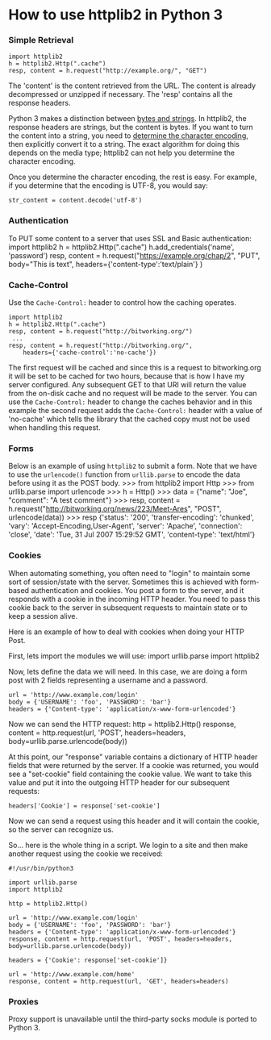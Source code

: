 # How to use httplib2 in Python 3

### Simple Retrieval

    import httplib2
    h = httplib2.Http(".cache")
    resp, content = h.request("http://example.org/", "GET")

The 'content' is the content retrieved from the URL. The content is already decompressed or unzipped if necessary. The 'resp' contains all the response headers.

Python 3 makes a distinction between [bytes and strings](http://diveintopython3.org/strings.html). In httplib2, the response headers are strings, but the content is bytes. If you want to turn the content into a string, you need to [determine the character encoding](http://www.w3.org/International/O-charset), then explicitly convert it to a string. The exact algorithm for doing this depends on the media type; httplib2 can not help you determine the character encoding.

Once you determine the character encoding, the rest is easy. For example, if you determine that the encoding is UTF-8, you would say:

    str_content = content.decode('utf-8')

### Authentication

To PUT some content to a server that uses SSL and Basic authentication:
    import httplib2
    h = httplib2.Http(".cache")
    h.add_credentials('name', 'password')
    resp, content = h.request("https://example.org/chap/2", 
        "PUT", body="This is text", 
        headers={'content-type':'text/plain'} )

### Cache-Control

Use the `Cache-Control:` header to control how the caching operates.

    import httplib2
    h = httplib2.Http(".cache")
    resp, content = h.request("http://bitworking.org/")
     ...
    resp, content = h.request("http://bitworking.org/", 
        headers={'cache-control':'no-cache'})

The first request will be cached and since this is a request to bitworking.org it will be set to be cached for two hours, because that is how I have my server configured. Any subsequent GET to that URI will return the value from the on-disk cache and no request will be made to the server. You can use the `Cache-Control:` header to change the caches behavior and in this example the second request adds the `Cache-Control:` header with a value of 'no-cache' which tells the library that the cached copy must not be used when handling this request. 

### Forms

Below is an example of using `httplib2` to submit a form. Note that we have to use the `urlencode()` function from `urllib.parse` to encode the data before using it as the POST body.
    >>> from httplib2 import Http
    >>> from urllib.parse import urlencode
    >>> h = Http()
    >>> data = {"name": "Joe", "comment": "A test comment"}
    >>> resp, content = h.request("http://bitworking.org/news/223/Meet-Ares", "POST", urlencode(data))
    >>> resp
    {'status': '200', 'transfer-encoding': 'chunked', 'vary': 'Accept-Encoding,User-Agent',
     'server': 'Apache', 'connection': 'close', 'date': 'Tue, 31 Jul 2007 15:29:52 GMT', 
     'content-type': 'text/html'}

### Cookies

When automating something, you often need to "login" to maintain some sort of session/state with the server.  Sometimes this is achieved with form-based authentication and cookies. You post a form to the server, and it responds with a cookie in the incoming HTTP header.  You need to pass this cookie back to the server in subsequent requests to maintain state or to keep a session alive.

Here is an example of how to deal with cookies when doing your HTTP Post.

First, lets import the modules we will use:
    import urllib.parse
    import httplib2

Now, lets define the data we will need. In this case, we are doing a form post with 2 fields representing a username and a password.

    url = 'http://www.example.com/login'   
    body = {'USERNAME': 'foo', 'PASSWORD': 'bar'}
    headers = {'Content-type': 'application/x-www-form-urlencoded'}
Now we can send the HTTP request:
    http = httplib2.Http()
    response, content = http.request(url, 'POST', headers=headers, body=urllib.parse.urlencode(body))

At this point, our "response" variable contains a dictionary of HTTP header fields that were returned by the server. If a cookie was returned, you would see a "set-cookie" field containing the cookie value. We want to take this value and put it into the outgoing HTTP header for our subsequent requests:

    headers['Cookie'] = response['set-cookie']

Now we can send a request using this header and it will contain the cookie, so the server can recognize us.

So... here is the whole thing in a script. We login to a site and then make another request using the cookie we received:

    #!/usr/bin/python3
    
    import urllib.parse
    import httplib2
    
    http = httplib2.Http()
    
    url = 'http://www.example.com/login'   
    body = {'USERNAME': 'foo', 'PASSWORD': 'bar'}
    headers = {'Content-type': 'application/x-www-form-urlencoded'}
    response, content = http.request(url, 'POST', headers=headers, body=urllib.parse.urlencode(body))
    
    headers = {'Cookie': response['set-cookie']}
    
    url = 'http://www.example.com/home'   
    response, content = http.request(url, 'GET', headers=headers)

### Proxies

Proxy support is unavailable until the third-party socks module is ported to Python 3.